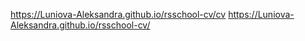 https://Luniova-Aleksandra.github.io/rsschool-cv/cv
https://Luniova-Aleksandra.github.io/rsschool-cv/